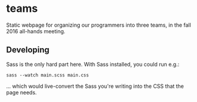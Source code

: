 # teams

Static webpage for organizing our programmers into three teams, in the fall 2016 all-hands meeting.

## Developing

Sass is the only hard part here. With Sass installed, you could run e.g.:

```
sass --watch main.scss main.css
```

... which would live-convert the Sass you're writing into the CSS that the page needs.
